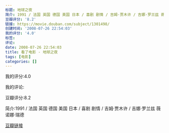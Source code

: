 ```yaml
---
标题: 地球之夜
简介: 1991 / 法国 英国 德国 美国 日本 / 喜剧 剧情 / 吉姆·贾木许 / 吉娜·罗兰兹 薇诺娜·瑞德
豆瓣评分: '8.2'
链接: https://movie.douban.com/subject/1301498/
创建时间: '2008-07-26 22:54:03'
我的评分: '4.0'
标签:
评论:
date: 2008-07-26 22:54:03
title: 看了电影 - 地球之夜
tags: [电影]
categories: []
---
```


我的评分:4.0

我的评论:

豆瓣评分:8.2

简介:1991 / 法国 英国 德国 美国 日本 / 喜剧 剧情 / 吉姆·贾木许 / 吉娜·罗兰兹 薇诺娜·瑞德

[豆瓣链接](https://movie.douban.com/subject/1301498/)

